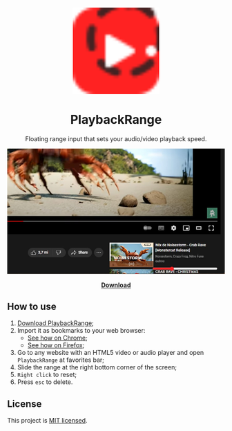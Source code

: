 <link rel="shortcut icon" type="image/svg+xml" href="src/favicon.svg">

<p align="center">
  <img src="src/favicon.svg" width="200" alt="PlaybackRange logo">
</p>

<h1 align="center">PlaybackRange</h1>
<p align="center">
    Floating range input that sets your audio/video playback speed.
</p>

<p align="center">
  <img src="assets/image/screenshot.jpg" alt="Screenshot">
</p>

<p align="center">
    <a href="https://github.com/FelixLuciano/PlaybackRange/releases/download/lastest/PlaybackRange.html"><strong>Download</strong></a>
</p>

## How to use

1. [Download PlaybackRange](https://github.com/FelixLuciano/PlaybackRange/releases/download/lastest/PlaybackRange.html);
2. Import it as bookmarks to your web browser:
    - [See how on Chrome](https://support.google.com/chrome/answer/96816?hl=en);
    - [See how on Firefox](https://support.mozilla.org/en-US/kb/import-bookmarks-html-file);
3. Go to any website with an HTML5 video or audio player and open `PlaybackRange` at favorites bar;
4. Slide the range at the right bottom corner of the screen;
7. `Right click` to reset;
7. Press `esc` to delete.


## License
This project is [MIT licensed](LICENSE).
